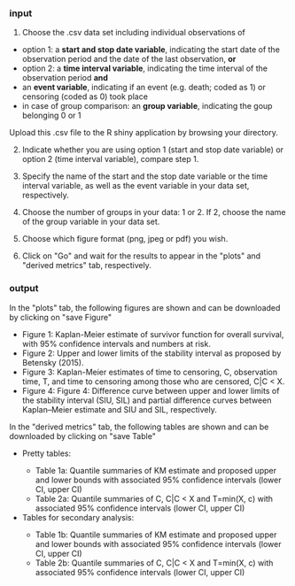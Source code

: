 ### input

1. Choose the .csv data set including individual observations of
<ul>
  <li>option 1: a <b>start and stop date variable</b>, indicating the start date of the observation period and the date of the last observation, <b>or</b></li>
  <li>option 2: a <b>time interval variable</b>, indicating the time interval of the observation period <b>and</b></li>
  <li>an <b>event variable</b>, indicating if an event (e.g. death; coded as 1) or censoring (coded as 0) took place </li>
  <li>in case of group comparison: an <b>group variable</b>, indicating the goup belonging 0 or 1 </li>
</ul>
Upload this .csv file to the R shiny application by browsing your directory.

2. Indicate whether you are using option 1 (start and stop date variable) or option 2 (time interval variable), compare step 1.

3. Specify the name of the start and the stop date variable or the time interval variable, as well as the event variable in your data set, respectively. 

4. Choose the number of groups in your data: 1 or 2. If 2, choose the name of the group variable in your data set.

5. Choose which figure format (png, jpeg or pdf) you wish.

6. Click on "Go" and wait for the results to appear in the "plots" and "derived metrics" tab, respectively.

### output

In the "plots" tab, the following figures are shown and can be downloaded by clicking on "save Figure"
<ul>
	<li> Figure 1: Kaplan-Meier estimate of survivor function for overall survival, with 95% confidence intervals and numbers at risk.</li>
	<li> Figure 2: Upper and lower limits of the stability interval as proposed by Betensky (2015).</li>
	<li> Figure 3: Kaplan-Meier estimates of time to censoring, C, observation time, T, and time to censoring among those who are censored, C|C < X.</li>
	<li> Figure 4: Figure 4: Difference curve between upper and lower limits of the stability interval (SIU, SIL) and partial difference curves between Kaplan–Meier estimate and SIU and SIL, respectively.</li>
</ul>

In the "derived metrics" tab, the following tables are shown and can be downloaded by clicking on "save Table"
<ul>
<li> Pretty tables: </li>
	<ul>
	<li> Table 1a: Quantile summaries of KM estimate and proposed upper and lower bounds with associated 95% confidence intervals (lower CI, upper CI)</li> 
	<li> Table 2a: Quantile summaries of C, C|C < X and T=min(X, c) with associated 95% confidence intervals (lower CI, upper CI)</li> 
	</ul>
<li> Tables for secondary analysis: </li>
	<ul>
<li> Table 1b: Quantile summaries of KM estimate and proposed upper and lower bounds with associated 95% confidence intervals (lower CI, upper CI)</li> 
<li> Table 2b: Quantile summaries of C, C|C < X and T=min(X, c) with associated 95% confidence intervals (lower CI, upper CI)</li> 
</ul>
</ul>